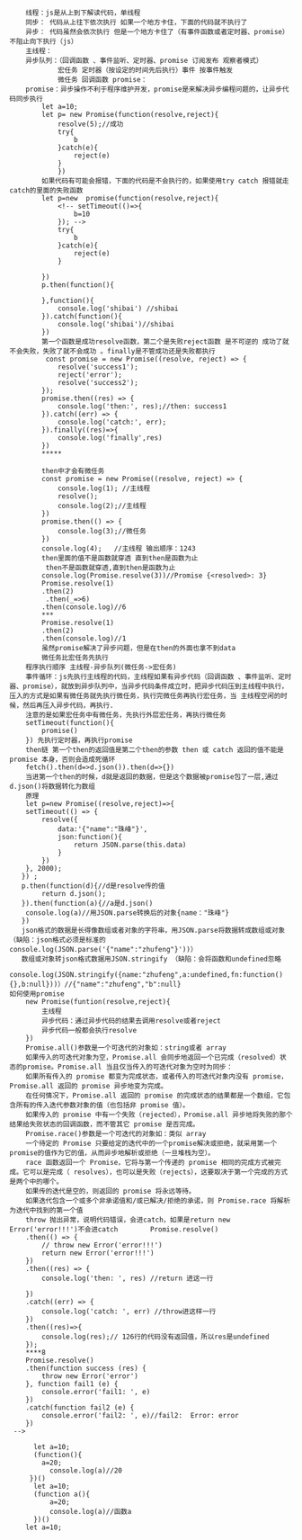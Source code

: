 
   
        线程：js是从上到下解读代码，单线程
        同步： 代码从上往下依次执行 如果一个地方卡住，下面的代码就不执行了
        异步： 代码虽然会依次执行 但是一个地方卡住了（有事件函数或者定时器、promise） 不阻止向下执行（js）
        主线程：
        异步队列：（回调函数 、事件监听、定时器、promise 订阅发布 观察者模式）
                宏任务 定时器（按设定的时间先后执行）事件 按事件触发
                微任务 回调函数 promise：
        promise：异步操作不利于程序维护开发，promise是来解决异步编程问题的，让异步代码同步执行
            let a=10;
            let p= new Promise(function(resolve,reject){
                resolve(5);//成功
                try{
                    b
                }catch(e){
                    reject(e)
                }
                })
            如果代码有可能会报错，下面的代码是不会执行的，如果使用try catch 报错就走catch的里面的失败函数
            let p=new  promise(function(resolve,reject){
                <!-- setTimeout(()=>{
                    b=10
                }); -->
                try{
                    b
                }catch(e){
                    reject(e)
                }

            })
            p.then(function(){

            },function(){
                console.log('shibai') //shibai
            }).catch(function(){
                console.log('shibai')//shibai 
            })
            第一个函数是成功resolve函数，第二个是失败reject函数 是不可逆的 成功了就不会失败，失败了就不会成功 。finally是不管成功还是失败都执行
             const promise = new Promise((resolve, reject) => {
                resolve('success1');
                reject('error');
                resolve('success2');
            });
            promise.then((res) => {
                console.log('then:', res);//then: success1
            }).catch((err) => {
                console.log('catch:', err);
            }).finally((res)=>{
                console.log('finally',res)
            })
            *****
            
            then中才会有微任务
            const promise = new Promise((resolve, reject) => {
                console.log(1); //主线程
                resolve();
                console.log(2);//主线程
            })
            promise.then(() => {
                console.log(3);//微任务
            })
            console.log(4);   //主线程 输出顺序：1243
            then里面的值不是函数就穿透 直到then是函数为止
             then不是函数就穿透,直到then是函数为止
            console.log(Promise.resolve(3))//Promise {<resolved>: 3}
            Promise.resolve(1)
            .then(2)
             .then(_=>6)
            .then(console.log)//6 
            ***
            Promise.resolve(1)
            .then(2)
            .then(console.log)//1
            虽然promise解决了异步问题，但是在then的外面也拿不到data
            微任务比宏任务先执行
        程序执行顺序 主线程-异步队列(微任务->宏任务)
        事件循环：js先执行主线程的代码，主线程如果有异步代码（回调函数 、事件监听、定时器、promise），就放到异步队列中，当异步代码条件成立时，把异步代码压到主线程中执行，压入的方式是如果有微任务就先执行微任务，执行完微任务再执行宏任务，当 主线程空闲的时候，然后再压入异步代码，再执行.
        注意的是如果宏任务中有微任务，先执行外层宏任务，再执行微任务
        setTimeout(function(){
            promise()
        }) 先执行定时器，再执行promise
        then链 第一个then的返回值是第二个then的参数 then 或 catch 返回的值不能是 promise 本身，否则会造成死循环
        fetch().then(d=>d.json()).then(d=>{})
        当进第一个then的时候，d就是返回的数据，但是这个数据被promise包了一层,通过d.json()将数据转化为数组
        原理        
        let p=new Promise((resolve,reject)=>{
        setTimeout(() => {
            resolve({
                data:'{"name":"珠峰"}',
                json:function(){
                    return JSON.parse(this.data)
                }
            })
        }, 2000);
       }) ;
       p.then(function(d){//d是resolve传的值
            return d.json();
       }).then(function(a){//a是d.json()
        console.log(a)//用JSON.parse转换后的对象{name："珠峰"}
       })
       json格式的数据是长得像数组或者对象的字符串，用JSON.parse将数据转成数组或对象（缺陷：json格式必须是标准的 console.log(JSON.parse('{"name":"zhufeng"}'))）
       数组或对象转json格式数据用JSON.stringify （缺陷：会将函数和undefined忽略
       console.log(JSON.stringify({name:"zhufeng",a:undefined,fn:function(){},b:null}))）//{"name":"zhufeng","b":null}
    如何使用promise
        new Promise(funtion(resolve,reject){
            主线程
            异步代码：通过异步代码的结果去调用resolve或者reject
            异步代码一般都会执行resolve
        })
        Promise.all()参数是一个可迭代的对象如：string或者 array
        如果传入的可迭代对象为空，Promise.all 会同步地返回一个已完成（resolved）状态的promise。Promise.all 当且仅当传入的可迭代对象为空时为同步：
        如果所有传入的 promise 都变为完成状态，或者传入的可迭代对象内没有 promise，Promise.all 返回的 promise 异步地变为完成。
        在任何情况下，Promise.all 返回的 promise 的完成状态的结果都是一个数组，它包含所有的传入迭代参数对象的值（也包括非 promise 值）。
        如果传入的 promise 中有一个失败（rejected），Promise.all 异步地将失败的那个结果给失败状态的回调函数，而不管其它 promise 是否完成。
        Promise.race()参数是一个可迭代的对象如：类似 array
        一个待定的 Promise 只要给定的迭代中的一个promise解决或拒绝，就采用第一个promise的值作为它的值，从而异步地解析或拒绝（一旦堆栈为空）。
        race 函数返回一个 Promise，它将与第一个传递的 promise 相同的完成方式被完成。它可以是完成（ resolves），也可以是失败（rejects），这要取决于第一个完成的方式是两个中的哪个。
        如果传的迭代是空的，则返回的 promise 将永远等待。
        如果迭代包含一个或多个非承诺值和/或已解决/拒绝的承诺，则 Promise.race 将解析为迭代中找到的第一个值
        throw 抛出异常，说明代码错误，会进catch，如果是return new Error('error!!!')不会进catch        Promise.resolve()
        .then(() => {
            // throw new Error('error!!!')
            return new Error('error!!!')
        })
        .then((res) => {
            console.log('then: ', res) //return 进这一行
            
        })
        .catch((err) => {
            console.log('catch: ', err) //throw进这样一行
        })
        .then((res)=>{
            console.log(res);// 126行的代码没有返回值，所以res是undefined
        });
        ****8
        Promise.resolve()
        .then(function success (res) {
            throw new Error('error')
        }, function fail1 (e) {
            console.error('fail1: ', e)
        })
        .catch(function fail2 (e) {
            console.error('fail2: ', e)//fail2:  Error: error
        })
     -->
     
          let a=10;
          (function(){
            a=20;
              console.log(a)//20
         })()
          let a=10;
          (function a(){
              a=20;
              console.log(a)//函数a
          })()
        let a=10;

   